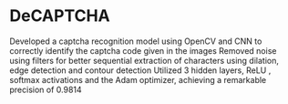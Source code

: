 # DeCAPTCHA

Developed a captcha recognition model using OpenCV and CNN to correctly identify the captcha code given in the images
Removed noise using filters for better sequential extraction of characters using dilation, edge detection and contour detection 
Utilized 3 hidden layers, ReLU , softmax activations and the Adam optimizer, achieving a remarkable precision of 0.9814 
